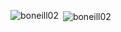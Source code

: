 <p><img align="left" src="https://github-readme-stats.vercel.app/api/top-langs?username=boneill02&show_icons=true&locale=en&layout=compact" alt="boneill02" /></p>

<p>&nbsp;<img align="center" src="https://github-readme-stats.vercel.app/api?username=boneill02&show_icons=true&locale=en" alt="boneill02" /></p>
